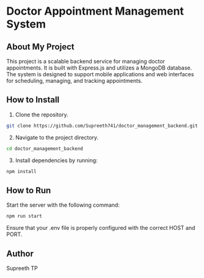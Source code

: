 # Doctor Appointment Management System

## About My Project
This project is a scalable backend service for managing doctor appointments. It is built with Express.js and utilizes a MongoDB database. The system is designed to support mobile applications and web interfaces for scheduling, managing, and tracking appointments.

## How to Install
1. Clone the repository. 
```bash
git clone https://github.com/Supreeth741/doctor_management_backend.git
```

2. Navigate to the project directory. 
```bash
cd doctor_management_backend
```

3. Install dependencies by running:
```bash
npm install
```

## How to Run
Start the server with the following command:
```bash
npm run start
```
Ensure that your .env file is properly configured with the correct HOST and PORT.

## Author
Supreeth TP